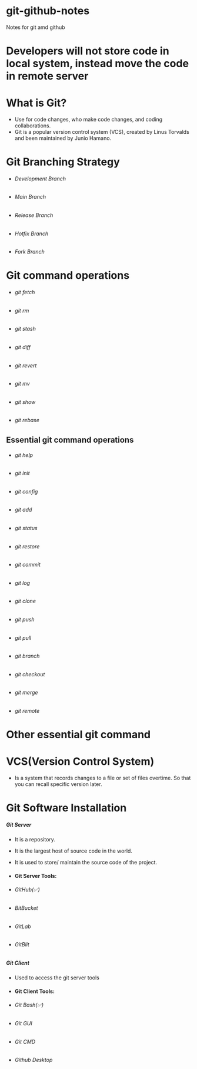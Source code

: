 # git-github-notes
Notes for git amd github

# Developers will not store code in local system, instead move the code in remote server

# What is Git?
- Use for code changes, who make code changes, and coding collaborations.
- Git is a popular version control system (VCS), created by Linus Torvalds and been maintained by Junio Hamano.

# Git Branching Strategy
- ###### Development Branch
- ###### Main Branch
- ###### Release Branch
- ###### Hotfix Branch
- ###### Fork Branch

# Git command operations
- ###### git fetch
- ###### git rm
- ###### git stash
- ###### git diff
- ###### git revert
- ###### git mv 
- ###### git show
- ###### git rebase

## Essential git command operations
- ###### git help
- ###### git init
- ###### git config  
- ###### git add  
- ###### git status  
- ###### git restore  
- ###### git commit  
- ###### git log  
- ###### git clone  
- ###### git push  
- ###### git pull  
- ###### git branch  
- ###### git checkout  
- ###### git merge  
- ###### git remote

# Other essential git command

# VCS(Version Control System) 
- Is a system that records changes to a file or set of files overtime. So that you can recall specific version later.

# Git Software Installation
##### Git Server
- It is a repository.
- It is the largest host of source code in the world.
- It is used to store/ maintain the source code of the project.

- #### Git Server Tools:
- ###### GitHub(✅)
- ###### BitBucket
- ###### GitLab
- ###### GitBlit

##### Git Client
- Used to access the git server tools

- #### Git Client Tools:
- ###### Git Bash(✅)
- ###### Git GUI
- ###### Git CMD
- ###### Github Desktop


